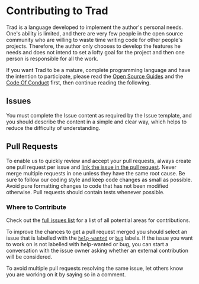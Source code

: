 # Contributing to Trad

Trad is a language developed to implement the author's personal needs. One's ability is limited, and there are very few people in the open source community who are willing to waste time writing code for other people's projects. Therefore, the author only chooses to develop the features he needs and does not intend to set a lofty goal for the project and then one person is responsible for all the work.

If you want Trad to be a mature, complete programming language and have the intention to participate, please read the [Open Source Guides](https://opensource.guide/how-to-contribute/) and the [Code Of Conduct](CODE_OF_CONDUCT.md) first, then continue reading the following.

## Issues

You must complete the Issue content as required by the Issue template, and you should describe the content in a simple and clear way, which helps to reduce the difficulty of understanding.

## Pull Requests

To enable us to quickly review and accept your pull requests, always create one pull request per issue and [link the issue in the pull request](https://github.com/blog/957-introducing-issue-mentions). Never merge multiple requests in one unless they have the same root cause. Be sure to follow our coding style and keep code changes as small as possible. Avoid pure formatting changes to code that has not been modified otherwise. Pull requests should contain tests whenever possible.

### Where to Contribute

Check out the [full issues list](https://github.com/lc-soft/trad/issues) for a list of all potential areas for contributions.

To improve the chances to get a pull request merged you should select an issue that is labelled with the [`help-wanted`](https://github.com/lc-soft/trad/issues?q=is%3Aopen+is%3Aissue+label%3A%22help+wanted%22) or [`bug`](https://github.com/lc-soft/trad/issues?q=is%3Aopen+is%3Aissue+label%3A"bug") labels. If the issue you want to work on is not labelled with help-wanted or bug, you can start a conversation with the issue owner asking whether an external contribution will be considered.

To avoid multiple pull requests resolving the same issue, let others know you are working on it by saying so in a comment.
